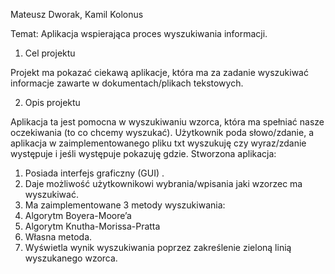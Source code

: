 Mateusz Dworak,
Kamil Kolonus	

Temat:
Aplikacja wspierająca proces wyszukiwania informacji. 	

1.	Cel projektu

Projekt ma pokazać ciekawą aplikacje, która ma za zadanie wyszukiwać informacje zawarte w dokumentach/plikach tekstowych. 

2.	Opis projektu

Aplikacja ta jest pomocna w wyszukiwaniu wzorca, która ma spełniać nasze oczekiwania (to co chcemy wyszukać). Użytkownik poda słowo/zdanie, a aplikacja w zaimplementowanego pliku txt wyszukuję czy wyraz/zdanie występuje i jeśli występuje pokazuję gdzie. 
Stworzona aplikacja: 
1.	Posiada interfejs graficzny (GUI) .
2.	Daje możliwość użytkownikowi wybrania/wpisania jaki wzorzec ma wyszukiwać.
3.	Ma zaimplementowane 3 metody wyszukiwania:
1. Algorytm Boyera-Moore’a
2. Algorytm Knutha-Morissa-Pratta
3. Własna metoda.
4.	Wyświetla wynik wyszukiwania poprzez zakreślenie zieloną linią wyszukanego wzorca.



